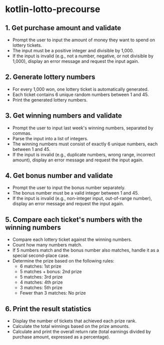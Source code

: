 # kotlin-lotto-precourse

## 1. Get purchase amount and validate
* Prompt the user to input the amount of money they want to spend on lottery tickets.
* The input must be a positive integer and divisible by 1,000.
* If the input is invalid (e.g., not a number, negative, or not divisible by 1,000), display an error message and request the input again.

## 2. Generate lottery numbers
* For every 1,000 won, one lottery ticket is automatically generated.
* Each ticket contains 6 unique random numbers between 1 and 45.
* Print the generated lottery numbers.

## 3. Get winning numbers and validate
* Prompt the user to input last week's winning numbers, separated by commas.
* Parse the input into a list of integers.
* The winning numbers must consist of exactly 6 unique numbers, each between 1 and 45.
* If the input is invalid (e.g., duplicate numbers, wrong range, incorrect amount), display an error message and request the input again.

## 4. Get bonus number and validate
* Prompt the user to input the bonus number separately.
* The bonus number must be a valid integer between 1 and 45.
* If the input is invalid (e.g., non-integer input, out-of-range number), display an error message and request the input again.

## 5. Compare each ticket's numbers with the winning numbers
* Compare each lottery ticket against the winning numbers.
* Count how many numbers match.
* If 5 numbers match and the bonus number also matches, handle it as a special second-place case.
* Determine the prize based on the following rules:
  * 6 matches: 1st prize
  * 5 matches + bonus: 2nd prize
  * 5 matches: 3rd prize
  * 4 matches: 4th prize
  * 3 matches: 5th prize
  * Fewer than 3 matches: No prize

## 6. Print the result statistics
* Display the number of tickets that achieved each prize rank.
* Calculate the total winnings based on the prize amounts.
* Calculate and print the overall return rate (total earnings divided by purchase amount, expressed as a percentage).